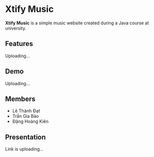 # Xtify Music
**Xtify Music** is a simple music website created during a Java course at university.

## Features

Uploading...

## Demo

Uploading...

## Members

- Lê Thành Đạt
- Trần Gia Bảo
- Đặng Hoàng Kiên
  
## Presentation
Link is uploading...

